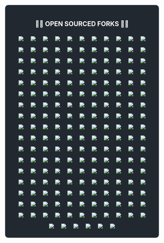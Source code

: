 <div style="background-color: #212830; color: white; padding: 20px; border-radius: 10px;">
<h2 align="center">👨‍💻&nbsp;OPEN SOURCED FORKS&nbsp;👨‍💻</h2>
<div align="center">
<a align="center" href="https://github.com/s-rb/AFFiNE" title="There can be more than Notion and Miro. AFFiNE(pronounced [ə‘fain]) is a next-gen knowledge base that brings planning, sorting and creating all together. Privacy first, open-source, customizable and ready to use. ">
<img align="center" style="margin: 10px" src="https://github-readme-stats.vercel.app/api/pin/?username=s-rb&repo=AFFiNE&theme=react&border_color=61dafb&border_radius=10"></a>
<a align="center" href="https://github.com/s-rb/aider" title="aider is AI pair programming in your terminal">
<img align="center" style="margin: 10px" src="https://github-readme-stats.vercel.app/api/pin/?username=s-rb&repo=aider&theme=react&border_color=61dafb&border_radius=10"></a>
<a align="center" href="https://github.com/s-rb/algorithms-kotlin" title="Algorithms and data structures implemented in Kotlin">
<img align="center" style="margin: 10px" src="https://github-readme-stats.vercel.app/api/pin/?username=s-rb&repo=algorithms-kotlin&theme=react&border_color=61dafb&border_radius=10"></a>
<a align="center" href="https://github.com/s-rb/algorithms-patterns-exercises" title="Algorithms, data structures, implementations of some patterns, leetcode & other exercises">
<img align="center" style="margin: 10px" src="https://github-readme-stats.vercel.app/api/pin/?username=s-rb&repo=algorithms-patterns-exercises&theme=react&border_color=61dafb&border_radius=10"></a>
<a align="center" href="https://github.com/s-rb/alpha-wallet-android" title="An advanced Ethereum mobile wallet">
<img align="center" style="margin: 10px" src="https://github-readme-stats.vercel.app/api/pin/?username=s-rb&repo=alpha-wallet-android&theme=react&border_color=61dafb&border_radius=10"></a>
<a align="center" href="https://github.com/s-rb/ANUS" title="ANUS">
<img align="center" style="margin: 10px" src="https://github-readme-stats.vercel.app/api/pin/?username=s-rb&repo=ANUS&theme=react&border_color=61dafb&border_radius=10"></a>
<a align="center" href="https://github.com/s-rb/api-library" title="Easy to use Open Source modules that implement common API logic and can be used in your Node.js backend services">
<img align="center" style="margin: 10px" src="https://github-readme-stats.vercel.app/api/pin/?username=s-rb&repo=api-library&theme=react&border_color=61dafb&border_radius=10"></a>
<a align="center" href="https://github.com/s-rb/auto" title="A collection of source code generators for Java.">
<img align="center" style="margin: 10px" src="https://github-readme-stats.vercel.app/api/pin/?username=s-rb&repo=auto&theme=react&border_color=61dafb&border_radius=10"></a>
<a align="center" href="https://github.com/s-rb/awesome-chatgpt-prompts" title="This repo includes ChatGPT prompt curation to use ChatGPT and other LLM tools better.">
<img align="center" style="margin: 10px" src="https://github-readme-stats.vercel.app/api/pin/?username=s-rb&repo=awesome-chatgpt-prompts&theme=react&border_color=61dafb&border_radius=10"></a>
<a align="center" href="https://github.com/s-rb/Awesome-Hacking" title="A collection of various awesome lists for hackers, pentesters and security researchers">
<img align="center" style="margin: 10px" src="https://github-readme-stats.vercel.app/api/pin/?username=s-rb&repo=Awesome-Hacking&theme=react&border_color=61dafb&border_radius=10"></a>
<a align="center" href="https://github.com/s-rb/awesome-healthcare" title="Curated list of awesome open source healthcare software, libraries, tools and resources.">
<img align="center" style="margin: 10px" src="https://github-readme-stats.vercel.app/api/pin/?username=s-rb&repo=awesome-healthcare&theme=react&border_color=61dafb&border_radius=10"></a>
<a align="center" href="https://github.com/s-rb/awesome-java-backend-interview-rus" title="Repository with java-backend interview questions and answers [RUS]">
<img align="center" style="margin: 10px" src="https://github-readme-stats.vercel.app/api/pin/?username=s-rb&repo=awesome-java-backend-interview-rus&theme=react&border_color=61dafb&border_radius=10"></a>
<a align="center" href="https://github.com/s-rb/awesome-stacks" title="A curated list of tech stacks for building different applications & features">
<img align="center" style="margin: 10px" src="https://github-readme-stats.vercel.app/api/pin/?username=s-rb&repo=awesome-stacks&theme=react&border_color=61dafb&border_radius=10"></a>
<a align="center" href="https://github.com/s-rb/bahmni-core" title="Core OpenMRS modules for Bahmni (including ERP & ELIS Atom Feed Clients)">
<img align="center" style="margin: 10px" src="https://github-readme-stats.vercel.app/api/pin/?username=s-rb&repo=bahmni-core&theme=react&border_color=61dafb&border_radius=10"></a>
<a align="center" href="https://github.com/s-rb/bazel" title="a fast, scalable, multi-language and extensible build system">
<img align="center" style="margin: 10px" src="https://github-readme-stats.vercel.app/api/pin/?username=s-rb&repo=bazel&theme=react&border_color=61dafb&border_radius=10"></a>
<a align="center" href="https://github.com/s-rb/binance-connector-java" title="Binance Public API connector Java maven. This is a lightweight library that works as a connector to the Binance public API">
<img align="center" style="margin: 10px" src="https://github-readme-stats.vercel.app/api/pin/?username=s-rb&repo=binance-connector-java&theme=react&border_color=61dafb&border_radius=10"></a>
<a align="center" href="https://github.com/s-rb/binance-futures-java-toolbox" title="Binance Toolbox for Futures in Java">
<img align="center" style="margin: 10px" src="https://github-readme-stats.vercel.app/api/pin/?username=s-rb&repo=binance-futures-java-toolbox&theme=react&border_color=61dafb&border_radius=10"></a>
<a align="center" href="https://github.com/s-rb/binance-sbe-java-sample-app" title="Sample app that decodes Binance 'exchangeInfo' endpoint's SBE response to YAML.">
<img align="center" style="margin: 10px" src="https://github-readme-stats.vercel.app/api/pin/?username=s-rb&repo=binance-sbe-java-sample-app&theme=react&border_color=61dafb&border_radius=10"></a>
<a align="center" href="https://github.com/s-rb/binance-spot-api-docs" title="Official Documentation for the Binance Spot APIs and Streams ">
<img align="center" style="margin: 10px" src="https://github-readme-stats.vercel.app/api/pin/?username=s-rb&repo=binance-spot-api-docs&theme=react&border_color=61dafb&border_radius=10"></a>
<a align="center" href="https://github.com/s-rb/binance-toolbox-java" title="Binance Toolbox in Java. A collection of Java examples that connects to the Binance API endpoints based on binance-connector-java">
<img align="center" style="margin: 10px" src="https://github-readme-stats.vercel.app/api/pin/?username=s-rb&repo=binance-toolbox-java&theme=react&border_color=61dafb&border_radius=10"></a>
<a align="center" href="https://github.com/s-rb/bitcoin-wallet" title="Bitcoin Wallet app for your Android device. Standalone Bitcoin node, no centralized backend required.">
<img align="center" style="margin: 10px" src="https://github-readme-stats.vercel.app/api/pin/?username=s-rb&repo=bitcoin-wallet&theme=react&border_color=61dafb&border_radius=10"></a>
<a align="center" href="https://github.com/s-rb/BlackFriday-GPTs-Prompts" title="List of free GPTs that doesn't require plus subscription ">
<img align="center" style="margin: 10px" src="https://github-readme-stats.vercel.app/api/pin/?username=s-rb&repo=BlackFriday-GPTs-Prompts&theme=react&border_color=61dafb&border_radius=10"></a>
<a align="center" href="https://github.com/s-rb/blog-backend" title="Backend appliction for a blog">
<img align="center" style="margin: 10px" src="https://github-readme-stats.vercel.app/api/pin/?username=s-rb&repo=blog-backend&theme=react&border_color=61dafb&border_radius=10"></a>
<a align="center" href="https://github.com/s-rb/blog-engine" title="Java-based backend for a blog">
<img align="center" style="margin: 10px" src="https://github-readme-stats.vercel.app/api/pin/?username=s-rb&repo=blog-engine&theme=react&border_color=61dafb&border_radius=10"></a>
<a align="center" href="https://github.com/s-rb/brevo-java" title="brevo-java">
<img align="center" style="margin: 10px" src="https://github-readme-stats.vercel.app/api/pin/?username=s-rb&repo=brevo-java&theme=react&border_color=61dafb&border_radius=10"></a>
<a align="center" href="https://github.com/s-rb/browser-use" title="Make websites accessible for AI agents">
<img align="center" style="margin: 10px" src="https://github-readme-stats.vercel.app/api/pin/?username=s-rb&repo=browser-use&theme=react&border_color=61dafb&border_radius=10"></a>
<a align="center" href="https://github.com/s-rb/build-your-own-x" title="Master programming by recreating your favorite technologies from scratch.">
<img align="center" style="margin: 10px" src="https://github-readme-stats.vercel.app/api/pin/?username=s-rb&repo=build-your-own-x&theme=react&border_color=61dafb&border_radius=10"></a>
<a align="center" href="https://github.com/s-rb/calculator" title="Just one more JavaFX calculator app (windows style)">
<img align="center" style="margin: 10px" src="https://github-readme-stats.vercel.app/api/pin/?username=s-rb&repo=calculator&theme=react&border_color=61dafb&border_radius=10"></a>
<a align="center" href="https://github.com/s-rb/cassandre-trading-bot" title="Create your Java crypto trading bot in minutes. Our Spring boot starter takes care of exchange connections, accounts, orders, trades, and positions so you can focus on building your strategies.">
<img align="center" style="margin: 10px" src="https://github-readme-stats.vercel.app/api/pin/?username=s-rb&repo=cassandre-trading-bot&theme=react&border_color=61dafb&border_radius=10"></a>
<a align="center" href="https://github.com/s-rb/cbioportal" title="cBioPortal for Cancer Genomics">
<img align="center" style="margin: 10px" src="https://github-readme-stats.vercel.app/api/pin/?username=s-rb&repo=cbioportal&theme=react&border_color=61dafb&border_radius=10"></a>
<a align="center" href="https://github.com/s-rb/cbioportal-frontend" title="React Frontend of cBioPortal :tada:">
<img align="center" style="margin: 10px" src="https://github-readme-stats.vercel.app/api/pin/?username=s-rb&repo=cbioportal-frontend&theme=react&border_color=61dafb&border_radius=10"></a>
<a align="center" href="https://github.com/s-rb/chatgpt-bot" title="Telegram to contact chatgpt">
<img align="center" style="margin: 10px" src="https://github-readme-stats.vercel.app/api/pin/?username=s-rb&repo=chatgpt-bot&theme=react&border_color=61dafb&border_radius=10"></a>
<a align="center" href="https://github.com/s-rb/ClatScope" title="ClatScope Info Tool – The best and most versatile OSINT utility for retrieving geolocation, DNS, WHOIS, phone, email, data breach information and much more (60 features). Perfect for investigators, pentesters, or anyone looking for an effective reconnaissance / OSINT tool. CLI version is always released before the GUI version.">
<img align="center" style="margin: 10px" src="https://github-readme-stats.vercel.app/api/pin/?username=s-rb&repo=ClatScope&theme=react&border_color=61dafb&border_radius=10"></a>
<a align="center" href="https://github.com/s-rb/codemark-user-service" title="Backend for user management service">
<img align="center" style="margin: 10px" src="https://github-readme-stats.vercel.app/api/pin/?username=s-rb&repo=codemark-user-service&theme=react&border_color=61dafb&border_radius=10"></a>
<a align="center" href="https://github.com/s-rb/collect" title="ODK Collect is an Android app for filling out forms. It's been used to collect billions of data points in challenging environments around the world. Contribute and make the world a better place! ✨📋✨">
<img align="center" style="margin: 10px" src="https://github-readme-stats.vercel.app/api/pin/?username=s-rb&repo=collect&theme=react&border_color=61dafb&border_radius=10"></a>
<a align="center" href="https://github.com/s-rb/composio" title="Composio equip's your AI agents & LLMs with 100+ high-quality integrations via function calling">
<img align="center" style="margin: 10px" src="https://github-readme-stats.vercel.app/api/pin/?username=s-rb&repo=composio&theme=react&border_color=61dafb&border_radius=10"></a>
<a align="center" href="https://github.com/s-rb/corda" title="Corda is an open source blockchain project, designed for business from the start. Only Corda allows you to build interoperable blockchain networks that transact in strict privacy. Corda's smart contract technology allows businesses to transact directly, with value.">
<img align="center" style="margin: 10px" src="https://github-readme-stats.vercel.app/api/pin/?username=s-rb&repo=corda&theme=react&border_color=61dafb&border_radius=10"></a>
<a align="center" href="https://github.com/s-rb/COVID-19-Dashboard" title=":microbe: COVID-19 dashboard and map built with React, Leaflet, and Mapbox.">
<img align="center" style="margin: 10px" src="https://github-readme-stats.vercel.app/api/pin/?username=s-rb&repo=COVID-19-Dashboard&theme=react&border_color=61dafb&border_radius=10"></a>
<a align="center" href="https://github.com/s-rb/c_sharp" title="c_sharp">
<img align="center" style="margin: 10px" src="https://github-readme-stats.vercel.app/api/pin/?username=s-rb&repo=c_sharp&theme=react&border_color=61dafb&border_radius=10"></a>
<a align="center" href="https://github.com/s-rb/datahub" title="A centralized location for storing curated data from cBioPortal">
<img align="center" style="margin: 10px" src="https://github-readme-stats.vercel.app/api/pin/?username=s-rb&repo=datahub&theme=react&border_color=61dafb&border_radius=10"></a>
<a align="center" href="https://github.com/s-rb/dcm4che" title="DICOM Implementation in JAVA">
<img align="center" style="margin: 10px" src="https://github-readme-stats.vercel.app/api/pin/?username=s-rb&repo=dcm4che&theme=react&border_color=61dafb&border_radius=10"></a>
<a align="center" href="https://github.com/s-rb/dcm4chee-arc-light" title="DICOM Archive J2EE application">
<img align="center" style="margin: 10px" src="https://github-readme-stats.vercel.app/api/pin/?username=s-rb&repo=dcm4chee-arc-light&theme=react&border_color=61dafb&border_radius=10"></a>
<a align="center" href="https://github.com/s-rb/deeplearning4j" title="Suite of tools for deploying and training deep learning models using the JVM. Highlights include model import for keras, tensorflow, and onnx/pytorch, a modular and tiny c++ library for running math code and a java based math library on top of the core c++ library. Also includes samediff: a pytorch/tensorflow like library for running deep learning ">
<img align="center" style="margin: 10px" src="https://github-readme-stats.vercel.app/api/pin/?username=s-rb&repo=deeplearning4j&theme=react&border_color=61dafb&border_radius=10"></a>
<a align="center" href="https://github.com/s-rb/DependencyCheck" title="OWASP dependency-check is a software composition analysis utility that detects publicly disclosed vulnerabilities in application dependencies.">
<img align="center" style="margin: 10px" src="https://github-readme-stats.vercel.app/api/pin/?username=s-rb&repo=DependencyCheck&theme=react&border_color=61dafb&border_radius=10"></a>
<a align="center" href="https://github.com/s-rb/dev-resources" title="A collaborative list of resources for developers">
<img align="center" style="margin: 10px" src="https://github-readme-stats.vercel.app/api/pin/?username=s-rb&repo=dev-resources&theme=react&border_color=61dafb&border_radius=10"></a>
<a align="center" href="https://github.com/s-rb/dev-to-mcp" title="A remote Model Context Protocol (MCP) server for interacting with the dev.to public API without requiring authentication.">
<img align="center" style="margin: 10px" src="https://github-readme-stats.vercel.app/api/pin/?username=s-rb&repo=dev-to-mcp&theme=react&border_color=61dafb&border_radius=10"></a>
<a align="center" href="https://github.com/s-rb/doris" title="Apache Doris is an easy-to-use, high performance and unified analytics database.">
<img align="center" style="margin: 10px" src="https://github-readme-stats.vercel.app/api/pin/?username=s-rb&repo=doris&theme=react&border_color=61dafb&border_radius=10"></a>
<a align="center" href="https://github.com/s-rb/drive-web" title="Internxt - decentralized privacy drive">
<img align="center" style="margin: 10px" src="https://github-readme-stats.vercel.app/api/pin/?username=s-rb&repo=drive-web&theme=react&border_color=61dafb&border_radius=10"></a>
<a align="center" href="https://github.com/s-rb/ecommerce-backend" title="ecommerce-backend">
<img align="center" style="margin: 10px" src="https://github-readme-stats.vercel.app/api/pin/?username=s-rb&repo=ecommerce-backend&theme=react&border_color=61dafb&border_radius=10"></a>
<a align="center" href="https://github.com/s-rb/ecommerce-frontend" title="ecommerce-frontend">
<img align="center" style="margin: 10px" src="https://github-readme-stats.vercel.app/api/pin/?username=s-rb&repo=ecommerce-frontend&theme=react&border_color=61dafb&border_radius=10"></a>
<a align="center" href="https://github.com/s-rb/effects-reducers-context-app" title="effects-reducers-context-app">
<img align="center" style="margin: 10px" src="https://github-readme-stats.vercel.app/api/pin/?username=s-rb&repo=effects-reducers-context-app&theme=react&border_color=61dafb&border_radius=10"></a>
<a align="center" href="https://github.com/s-rb/elasticsearch" title="Free and Open, Distributed, RESTful Search Engine">
<img align="center" style="margin: 10px" src="https://github-readme-stats.vercel.app/api/pin/?username=s-rb&repo=elasticsearch&theme=react&border_color=61dafb&border_radius=10"></a>
<a align="center" href="https://github.com/s-rb/fabric" title="Hyperledger Fabric is an enterprise-grade permissioned distributed ledger framework for developing solutions and applications. Its modular and versatile design satisfies a broad range of industry use cases. It offers a unique approach to consensus that enables performance at scale while preserving privacy.">
<img align="center" style="margin: 10px" src="https://github-readme-stats.vercel.app/api/pin/?username=s-rb&repo=fabric&theme=react&border_color=61dafb&border_radius=10"></a>
<a align="center" href="https://github.com/s-rb/featured-jekyll-templates" title="Featured templates for Jekyll">
<img align="center" style="margin: 10px" src="https://github-readme-stats.vercel.app/api/pin/?username=s-rb&repo=featured-jekyll-templates&theme=react&border_color=61dafb&border_radius=10"></a>
<a align="center" href="https://github.com/s-rb/fhirstarters" title="A collection of example projects to get you up to speed with HL7 FHIR">
<img align="center" style="margin: 10px" src="https://github-readme-stats.vercel.app/api/pin/?username=s-rb&repo=fhirstarters&theme=react&border_color=61dafb&border_radius=10"></a>
<a align="center" href="https://github.com/s-rb/flight-filter" title="Gridnine test app - flight filter module">
<img align="center" style="margin: 10px" src="https://github-readme-stats.vercel.app/api/pin/?username=s-rb&repo=flight-filter&theme=react&border_color=61dafb&border_radius=10"></a>
<a align="center" href="https://github.com/s-rb/flink" title="Apache Flink">
<img align="center" style="margin: 10px" src="https://github-readme-stats.vercel.app/api/pin/?username=s-rb&repo=flink&theme=react&border_color=61dafb&border_radius=10"></a>
<a align="center" href="https://github.com/s-rb/free-programming-books" title=":books: Freely available programming books">
<img align="center" style="margin: 10px" src="https://github-readme-stats.vercel.app/api/pin/?username=s-rb&repo=free-programming-books&theme=react&border_color=61dafb&border_radius=10"></a>
<a align="center" href="https://github.com/s-rb/freeCodeCamp" title="freeCodeCamp.org's open-source codebase and curriculum. Learn to code for free.">
<img align="center" style="margin: 10px" src="https://github-readme-stats.vercel.app/api/pin/?username=s-rb&repo=freeCodeCamp&theme=react&border_color=61dafb&border_radius=10"></a>
<a align="center" href="https://github.com/s-rb/gatsby-personal-site-template" title="A personal site starter made with Gatsby https://www.gatsbyjs.org/starters/surudhb/gatsby-personal-site-template/">
<img align="center" style="margin: 10px" src="https://github-readme-stats.vercel.app/api/pin/?username=s-rb&repo=gatsby-personal-site-template&theme=react&border_color=61dafb&border_radius=10"></a>
<a align="center" href="https://github.com/s-rb/generator-jhipster" title="JHipster is a development platform to quickly generate, develop, & deploy modern web applications & microservice architectures.">
<img align="center" style="margin: 10px" src="https://github-readme-stats.vercel.app/api/pin/?username=s-rb&repo=generator-jhipster&theme=react&border_color=61dafb&border_radius=10"></a>
<a align="center" href="https://github.com/s-rb/gephi" title="Gephi - The Open Graph Viz Platform">
<img align="center" style="margin: 10px" src="https://github-readme-stats.vercel.app/api/pin/?username=s-rb&repo=gephi&theme=react&border_color=61dafb&border_radius=10"></a>
<a align="center" href="https://github.com/s-rb/Geyser" title="A bridge/proxy allowing you to connect to Minecraft: Java Edition servers with Minecraft: Bedrock Edition.">
<img align="center" style="margin: 10px" src="https://github-readme-stats.vercel.app/api/pin/?username=s-rb&repo=Geyser&theme=react&border_color=61dafb&border_radius=10"></a>
<a align="center" href="https://github.com/s-rb/GitHub-Achievements" title="🔥 A Complete List of GitHub Profile Badges and Achievements 🔥">
<img align="center" style="margin: 10px" src="https://github-readme-stats.vercel.app/api/pin/?username=s-rb&repo=GitHub-Achievements&theme=react&border_color=61dafb&border_radius=10"></a>
<a align="center" href="https://github.com/s-rb/github-profile-trophy" title="🏆 Add dynamically generated GitHub Stat Trophies  on your readme">
<img align="center" style="margin: 10px" src="https://github-readme-stats.vercel.app/api/pin/?username=s-rb&repo=github-profile-trophy&theme=react&border_color=61dafb&border_radius=10"></a>
<a align="center" href="https://github.com/s-rb/github-readme-activity-graph" title="A dynamically generated activity graph to show your GitHub activities of last 31 days.">
<img align="center" style="margin: 10px" src="https://github-readme-stats.vercel.app/api/pin/?username=s-rb&repo=github-readme-activity-graph&theme=react&border_color=61dafb&border_radius=10"></a>
<a align="center" href="https://github.com/s-rb/github-readme-stats" title=":zap: Dynamically generated stats for your github readmes">
<img align="center" style="margin: 10px" src="https://github-readme-stats.vercel.app/api/pin/?username=s-rb&repo=github-readme-stats&theme=react&border_color=61dafb&border_radius=10"></a>
<a align="center" href="https://github.com/s-rb/gogs" title="Gogs is a painless self-hosted Git service">
<img align="center" style="margin: 10px" src="https://github-readme-stats.vercel.app/api/pin/?username=s-rb&repo=gogs&theme=react&border_color=61dafb&border_radius=10"></a>
<a align="center" href="https://github.com/s-rb/goose" title="an open-source, extensible AI agent that goes beyond code suggestions - install, execute, edit, and test with any LLM">
<img align="center" style="margin: 10px" src="https://github-readme-stats.vercel.app/api/pin/?username=s-rb&repo=goose&theme=react&border_color=61dafb&border_radius=10"></a>
<a align="center" href="https://github.com/s-rb/gosearch" title="🔍 Search anyone's digital footprint across 300+ websites">
<img align="center" style="margin: 10px" src="https://github-readme-stats.vercel.app/api/pin/?username=s-rb&repo=gosearch&theme=react&border_color=61dafb&border_radius=10"></a>
<a align="center" href="https://github.com/s-rb/gotenberg" title="A developer-friendly API for converting numerous document formats into PDF files, and more!">
<img align="center" style="margin: 10px" src="https://github-readme-stats.vercel.app/api/pin/?username=s-rb&repo=gotenberg&theme=react&border_color=61dafb&border_radius=10"></a>
<a align="center" href="https://github.com/s-rb/gradio" title="Build and share delightful machine learning apps, all in Python. 🌟 Star to support our work!">
<img align="center" style="margin: 10px" src="https://github-readme-stats.vercel.app/api/pin/?username=s-rb&repo=gradio&theme=react&border_color=61dafb&border_radius=10"></a>
<a align="center" href="https://github.com/s-rb/green-ai" title="🌱 The Green AI Standard aims to develop a standard and raise awareness for best environmental practices in AI research and development">
<img align="center" style="margin: 10px" src="https://github-readme-stats.vercel.app/api/pin/?username=s-rb&repo=green-ai&theme=react&border_color=61dafb&border_radius=10"></a>
<a align="center" href="https://github.com/s-rb/grpc-java" title="The Java gRPC implementation. HTTP/2 based RPC">
<img align="center" style="margin: 10px" src="https://github-readme-stats.vercel.app/api/pin/?username=s-rb&repo=grpc-java&theme=react&border_color=61dafb&border_radius=10"></a>
<a align="center" href="https://github.com/s-rb/gui-hashcode-generator" title="Hashcode generator for subfolders containing files. With simple GUI">
<img align="center" style="margin: 10px" src="https://github-readme-stats.vercel.app/api/pin/?username=s-rb&repo=gui-hashcode-generator&theme=react&border_color=61dafb&border_radius=10"></a>
<a align="center" href="https://github.com/s-rb/gym-webservice" title="Web-service for workouts (diary, planner and more)">
<img align="center" style="margin: 10px" src="https://github-readme-stats.vercel.app/api/pin/?username=s-rb&repo=gym-webservice&theme=react&border_color=61dafb&border_radius=10"></a>
<a align="center" href="https://github.com/s-rb/Hackintosh-MSI-Z790i-EDGE-13900K-6900XT-OpenCore" title="Hackintosh MSI Z790i EDGE">
<img align="center" style="margin: 10px" src="https://github-readme-stats.vercel.app/api/pin/?username=s-rb&repo=Hackintosh-MSI-Z790i-EDGE-13900K-6900XT-OpenCore&theme=react&border_color=61dafb&border_radius=10"></a>
<a align="center" href="https://github.com/s-rb/hapi-fhir" title="🔥 HAPI FHIR - Java API for HL7 FHIR Clients and Servers">
<img align="center" style="margin: 10px" src="https://github-readme-stats.vercel.app/api/pin/?username=s-rb&repo=hapi-fhir&theme=react&border_color=61dafb&border_radius=10"></a>
<a align="center" href="https://github.com/s-rb/hapi-fhir-jpaserver-starter" title="hapi-fhir-jpaserver-starter">
<img align="center" style="margin: 10px" src="https://github-readme-stats.vercel.app/api/pin/?username=s-rb&repo=hapi-fhir-jpaserver-starter&theme=react&border_color=61dafb&border_radius=10"></a>
<a align="center" href="https://github.com/s-rb/hazelcast" title="Hazelcast is a unified real-time data platform combining stream processing with a fast data store, allowing customers to act instantly on data-in-motion for real-time insights.">
<img align="center" style="margin: 10px" src="https://github-readme-stats.vercel.app/api/pin/?username=s-rb&repo=hazelcast&theme=react&border_color=61dafb&border_radius=10"></a>
<a align="center" href="https://github.com/s-rb/hmis" title="This is an Open Source Java EE based Hospital Information Management System">
<img align="center" style="margin: 10px" src="https://github-readme-stats.vercel.app/api/pin/?username=s-rb&repo=hmis&theme=react&border_color=61dafb&border_radius=10"></a>
<a align="center" href="https://github.com/s-rb/Hystrix" title="Hystrix is a latency and fault tolerance library designed to isolate points of access to remote systems, services and 3rd party libraries, stop cascading failure and enable resilience in complex distributed systems where failure is inevitable.">
<img align="center" style="margin: 10px" src="https://github-readme-stats.vercel.app/api/pin/?username=s-rb&repo=Hystrix&theme=react&border_color=61dafb&border_radius=10"></a>
<a align="center" href="https://github.com/s-rb/iceberg" title="Apache Iceberg">
<img align="center" style="margin: 10px" src="https://github-readme-stats.vercel.app/api/pin/?username=s-rb&repo=iceberg&theme=react&border_color=61dafb&border_radius=10"></a>
<a align="center" href="https://github.com/s-rb/incubator-kie-drools" title="Drools is a rule engine, DMN engine and complex event processing (CEP) engine for Java.">
<img align="center" style="margin: 10px" src="https://github-readme-stats.vercel.app/api/pin/?username=s-rb&repo=incubator-kie-drools&theme=react&border_color=61dafb&border_radius=10"></a>
<a align="center" href="https://github.com/s-rb/incubator-seata" title=":fire: Seata is an easy-to-use, high-performance, open source distributed transaction solution.">
<img align="center" style="margin: 10px" src="https://github-readme-stats.vercel.app/api/pin/?username=s-rb&repo=incubator-seata&theme=react&border_color=61dafb&border_radius=10"></a>
<a align="center" href="https://github.com/s-rb/interactive-java-poster" title="Java with love. libGDX interactive poster. GeekBrains intensive">
<img align="center" style="margin: 10px" src="https://github-readme-stats.vercel.app/api/pin/?username=s-rb&repo=interactive-java-poster&theme=react&border_color=61dafb&border_radius=10"></a>
<a align="center" href="https://github.com/s-rb/interviews" title="Everything you need to know to get the job.">
<img align="center" style="margin: 10px" src="https://github-readme-stats.vercel.app/api/pin/?username=s-rb&repo=interviews&theme=react&border_color=61dafb&border_radius=10"></a>
<a align="center" href="https://github.com/s-rb/ip-address-counter" title="App counts unique ip v4 addresses in src file">
<img align="center" style="margin: 10px" src="https://github-readme-stats.vercel.app/api/pin/?username=s-rb&repo=ip-address-counter&theme=react&border_color=61dafb&border_radius=10"></a>
<a align="center" href="https://github.com/s-rb/ivy" title="Convert Machine Learning Code Between Frameworks">
<img align="center" style="margin: 10px" src="https://github-readme-stats.vercel.app/api/pin/?username=s-rb&repo=ivy&theme=react&border_color=61dafb&border_radius=10"></a>
<a align="center" href="https://github.com/s-rb/jadx" title="Dex to Java decompiler">
<img align="center" style="margin: 10px" src="https://github-readme-stats.vercel.app/api/pin/?username=s-rb&repo=jadx&theme=react&border_color=61dafb&border_radius=10"></a>
<a align="center" href="https://github.com/s-rb/jan" title="Jan is an open source alternative to ChatGPT that runs 100% offline on your computer">
<img align="center" style="margin: 10px" src="https://github-readme-stats.vercel.app/api/pin/?username=s-rb&repo=jan&theme=react&border_color=61dafb&border_radius=10"></a>
<a align="center" href="https://github.com/s-rb/japan-cafe" title="Demo project for Japan cafe React web site">
<img align="center" style="margin: 10px" src="https://github-readme-stats.vercel.app/api/pin/?username=s-rb&repo=japan-cafe&theme=react&border_color=61dafb&border_radius=10"></a>
<a align="center" href="https://github.com/s-rb/java-algorand-sdk" title="Algorand SDK for Java7+ to interact with the Algorand network">
<img align="center" style="margin: 10px" src="https://github-readme-stats.vercel.app/api/pin/?username=s-rb&repo=java-algorand-sdk&theme=react&border_color=61dafb&border_radius=10"></a>
<a align="center" href="https://github.com/s-rb/java-design-patterns" title="Design patterns implemented in Java">
<img align="center" style="margin: 10px" src="https://github-readme-stats.vercel.app/api/pin/?username=s-rb&repo=java-design-patterns&theme=react&border_color=61dafb&border_radius=10"></a>
<a align="center" href="https://github.com/s-rb/java-interview" title="Вопросы и ответы к интервью Java разработчика">
<img align="center" style="margin: 10px" src="https://github-readme-stats.vercel.app/api/pin/?username=s-rb&repo=java-interview&theme=react&border_color=61dafb&border_radius=10"></a>
<a align="center" href="https://github.com/s-rb/javalin-redis-webserver" title="Javalin-Redis based webserver">
<img align="center" style="margin: 10px" src="https://github-readme-stats.vercel.app/api/pin/?username=s-rb&repo=javalin-redis-webserver&theme=react&border_color=61dafb&border_radius=10"></a>
<a align="center" href="https://github.com/s-rb/javalin-webservice" title="Webservice experiments based on light-weight Javalin framework">
<img align="center" style="margin: 10px" src="https://github-readme-stats.vercel.app/api/pin/?username=s-rb&repo=javalin-webservice&theme=react&border_color=61dafb&border_radius=10"></a>
<a align="center" href="https://github.com/s-rb/javapoet" title="A Java API for generating .java source files.">
<img align="center" style="margin: 10px" src="https://github-readme-stats.vercel.app/api/pin/?username=s-rb&repo=javapoet&theme=react&border_color=61dafb&border_radius=10"></a>
<a align="center" href="https://github.com/s-rb/jave2" title="The JAVE (Java Audio Video Encoder) library is Java wrapper on the ffmpeg project">
<img align="center" style="margin: 10px" src="https://github-readme-stats.vercel.app/api/pin/?username=s-rb&repo=jave2&theme=react&border_color=61dafb&border_radius=10"></a>
<a align="center" href="https://github.com/s-rb/jenkins" title="Jenkins automation server">
<img align="center" style="margin: 10px" src="https://github-readme-stats.vercel.app/api/pin/?username=s-rb&repo=jenkins&theme=react&border_color=61dafb&border_radius=10"></a>
<a align="center" href="https://github.com/s-rb/jj" title="A Git-compatible VCS that is both simple and powerful">
<img align="center" style="margin: 10px" src="https://github-readme-stats.vercel.app/api/pin/?username=s-rb&repo=jj&theme=react&border_color=61dafb&border_radius=10"></a>
<a align="center" href="https://github.com/s-rb/jmix" title="Jmix framework">
<img align="center" style="margin: 10px" src="https://github-readme-stats.vercel.app/api/pin/?username=s-rb&repo=jmix&theme=react&border_color=61dafb&border_radius=10"></a>
<a align="center" href="https://github.com/s-rb/JobSpy" title="Jobs scraper library for LinkedIn, Indeed, Glassdoor, Google & ZipRecruiter">
<img align="center" style="margin: 10px" src="https://github-readme-stats.vercel.app/api/pin/?username=s-rb&repo=JobSpy&theme=react&border_color=61dafb&border_radius=10"></a>
<a align="center" href="https://github.com/s-rb/json-server" title="Get a full fake REST API with zero coding in less than 30 seconds (seriously)">
<img align="center" style="margin: 10px" src="https://github-readme-stats.vercel.app/api/pin/?username=s-rb&repo=json-server&theme=react&border_color=61dafb&border_radius=10"></a>
<a align="center" href="https://github.com/s-rb/kafka" title="Mirror of Apache Kafka">
<img align="center" style="margin: 10px" src="https://github-readme-stats.vercel.app/api/pin/?username=s-rb&repo=kafka&theme=react&border_color=61dafb&border_radius=10"></a>
<a align="center" href="https://github.com/s-rb/kafka-ui" title="Open-Source Web UI for Apache Kafka Management">
<img align="center" style="margin: 10px" src="https://github-readme-stats.vercel.app/api/pin/?username=s-rb&repo=kafka-ui&theme=react&border_color=61dafb&border_radius=10"></a>
<a align="center" href="https://github.com/s-rb/keep" title="The open-source alert management and AIOps platform">
<img align="center" style="margin: 10px" src="https://github-readme-stats.vercel.app/api/pin/?username=s-rb&repo=keep&theme=react&border_color=61dafb&border_radius=10"></a>
<a align="center" href="https://github.com/s-rb/keycloak" title="Open Source Identity and Access Management For Modern Applications and Services">
<img align="center" style="margin: 10px" src="https://github-readme-stats.vercel.app/api/pin/?username=s-rb&repo=keycloak&theme=react&border_color=61dafb&border_radius=10"></a>
<a align="center" href="https://github.com/s-rb/keycloak-dockerized-ssl-nginx" title="All in one solution for Keycloak deployment into VPS by using Docker-compose, Nginx, Certbot and SSL">
<img align="center" style="margin: 10px" src="https://github-readme-stats.vercel.app/api/pin/?username=s-rb&repo=keycloak-dockerized-ssl-nginx&theme=react&border_color=61dafb&border_radius=10"></a>
<a align="center" href="https://github.com/s-rb/langchain4j" title="Java version of LangChain">
<img align="center" style="margin: 10px" src="https://github-readme-stats.vercel.app/api/pin/?username=s-rb&repo=langchain4j&theme=react&border_color=61dafb&border_radius=10"></a>
<a align="center" href="https://github.com/s-rb/leakcanary" title="A memory leak detection library for Android.">
<img align="center" style="margin: 10px" src="https://github-readme-stats.vercel.app/api/pin/?username=s-rb&repo=leakcanary&theme=react&border_color=61dafb&border_radius=10"></a>
<a align="center" href="https://github.com/s-rb/linkedinscraper" title="Scrape job postings from LinkedIn">
<img align="center" style="margin: 10px" src="https://github-readme-stats.vercel.app/api/pin/?username=s-rb&repo=linkedinscraper&theme=react&border_color=61dafb&border_radius=10"></a>
<a align="center" href="https://github.com/s-rb/liquibase" title="Main Liquibase Source">
<img align="center" style="margin: 10px" src="https://github-readme-stats.vercel.app/api/pin/?username=s-rb&repo=liquibase&theme=react&border_color=61dafb&border_radius=10"></a>
<a align="center" href="https://github.com/s-rb/llama.cpp" title="LLM inference in C/C++">
<img align="center" style="margin: 10px" src="https://github-readme-stats.vercel.app/api/pin/?username=s-rb&repo=llama.cpp&theme=react&border_color=61dafb&border_radius=10"></a>
<a align="center" href="https://github.com/s-rb/logistic-webix" title="Demo project for Spring Boot + Webix">
<img align="center" style="margin: 10px" src="https://github-readme-stats.vercel.app/api/pin/?username=s-rb&repo=logistic-webix&theme=react&border_color=61dafb&border_radius=10"></a>
<a align="center" href="https://github.com/s-rb/markdown-cv" title="a simple template to write your CV in a readable markdown file and use CSS to publish/print it.">
<img align="center" style="margin: 10px" src="https://github-readme-stats.vercel.app/api/pin/?username=s-rb&repo=markdown-cv&theme=react&border_color=61dafb&border_radius=10"></a>
<a align="center" href="https://github.com/s-rb/mastodon" title="Your self-hosted, globally interconnected microblogging community">
<img align="center" style="margin: 10px" src="https://github-readme-stats.vercel.app/api/pin/?username=s-rb&repo=mastodon&theme=react&border_color=61dafb&border_radius=10"></a>
<a align="center" href="https://github.com/s-rb/metrics" title="📊 An infographics generator with 30+ plugins and 300+ options to display stats about your GitHub account and render them as SVG, Markdown, PDF or JSON!">
<img align="center" style="margin: 10px" src="https://github-readme-stats.vercel.app/api/pin/?username=s-rb&repo=metrics&theme=react&border_color=61dafb&border_radius=10"></a>
<a align="center" href="https://github.com/s-rb/midarr-server" title="🔥Midarr, the minimal lightweight media server.">
<img align="center" style="margin: 10px" src="https://github-readme-stats.vercel.app/api/pin/?username=s-rb&repo=midarr-server&theme=react&border_color=61dafb&border_radius=10"></a>
<a align="center" href="https://github.com/s-rb/ML_UsdRatePrediction" title="Skillbox Python DataScience Intensive">
<img align="center" style="margin: 10px" src="https://github-readme-stats.vercel.app/api/pin/?username=s-rb&repo=ML_UsdRatePrediction&theme=react&border_color=61dafb&border_radius=10"></a>
<a align="center" href="https://github.com/s-rb/MobileDimensionTask" title="MobileDimensionTask">
<img align="center" style="margin: 10px" src="https://github-readme-stats.vercel.app/api/pin/?username=s-rb&repo=MobileDimensionTask&theme=react&border_color=61dafb&border_radius=10"></a>
<a align="center" href="https://github.com/s-rb/nocodb" title="🔥 🔥 🔥 Open Source Airtable Alternative">
<img align="center" style="margin: 10px" src="https://github-readme-stats.vercel.app/api/pin/?username=s-rb&repo=nocodb&theme=react&border_color=61dafb&border_radius=10"></a>
<a align="center" href="https://github.com/s-rb/omni-tools" title="Self-hosted collection of powerful web-based tools for everyday tasks. No ads, no tracking, just fast, accessible utilities right from your browser!">
<img align="center" style="margin: 10px" src="https://github-readme-stats.vercel.app/api/pin/?username=s-rb&repo=omni-tools&theme=react&border_color=61dafb&border_radius=10"></a>
<a align="center" href="https://github.com/s-rb/OnnxStream" title="Lightweight inference library for ONNX files, written in C++. It can run Stable Diffusion XL 1.0 on a RPI Zero 2 (or in 298MB of RAM) but also Mistral 7B on desktops and servers. ARM, x86, WASM, RISC-V supported. Accelerated by XNNPACK.">
<img align="center" style="margin: 10px" src="https://github-readme-stats.vercel.app/api/pin/?username=s-rb&repo=OnnxStream&theme=react&border_color=61dafb&border_radius=10"></a>
<a align="center" href="https://github.com/s-rb/open-proxy-parser" title="Parser for open proxies">
<img align="center" style="margin: 10px" src="https://github-readme-stats.vercel.app/api/pin/?username=s-rb&repo=open-proxy-parser&theme=react&border_color=61dafb&border_radius=10"></a>
<a align="center" href="https://github.com/s-rb/open-thoughts" title="Fully open data curation for reasoning models">
<img align="center" style="margin: 10px" src="https://github-readme-stats.vercel.app/api/pin/?username=s-rb&repo=open-thoughts&theme=react&border_color=61dafb&border_radius=10"></a>
<a align="center" href="https://github.com/s-rb/opencms-core" title="The Java open source content management system by Alkacon Software">
<img align="center" style="margin: 10px" src="https://github-readme-stats.vercel.app/api/pin/?username=s-rb&repo=opencms-core&theme=react&border_color=61dafb&border_radius=10"></a>
<a align="center" href="https://github.com/s-rb/openhospital-core" title="Open Hospital Core library">
<img align="center" style="margin: 10px" src="https://github-readme-stats.vercel.app/api/pin/?username=s-rb&repo=openhospital-core&theme=react&border_color=61dafb&border_radius=10"></a>
<a align="center" href="https://github.com/s-rb/openmrs-core" title="OpenMRS API and web application code">
<img align="center" style="margin: 10px" src="https://github-readme-stats.vercel.app/api/pin/?username=s-rb&repo=openmrs-core&theme=react&border_color=61dafb&border_radius=10"></a>
<a align="center" href="https://github.com/s-rb/opennlp" title="Apache OpenNLP">
<img align="center" style="margin: 10px" src="https://github-readme-stats.vercel.app/api/pin/?username=s-rb&repo=opennlp&theme=react&border_color=61dafb&border_radius=10"></a>
<a align="center" href="https://github.com/s-rb/OpenRefine" title="OpenRefine is a free, open source power tool for working with messy data and improving it">
<img align="center" style="margin: 10px" src="https://github-readme-stats.vercel.app/api/pin/?username=s-rb&repo=OpenRefine&theme=react&border_color=61dafb&border_radius=10"></a>
<a align="center" href="https://github.com/s-rb/outline" title="The fastest knowledge base for growing teams. Beautiful, realtime collaborative, feature packed, and markdown compatible.">
<img align="center" style="margin: 10px" src="https://github-readme-stats.vercel.app/api/pin/?username=s-rb&repo=outline&theme=react&border_color=61dafb&border_radius=10"></a>
<a align="center" href="https://github.com/s-rb/Paper" title="The most widely used, high performance Minecraft server that aims to fix gameplay and mechanics inconsistencies">
<img align="center" style="margin: 10px" src="https://github-readme-stats.vercel.app/api/pin/?username=s-rb&repo=Paper&theme=react&border_color=61dafb&border_radius=10"></a>
<a align="center" href="https://github.com/s-rb/pdfsam" title="PDFsam, a desktop application to split, merge, mix, rotate PDF files and extract pages">
<img align="center" style="margin: 10px" src="https://github-readme-stats.vercel.app/api/pin/?username=s-rb&repo=pdfsam&theme=react&border_color=61dafb&border_radius=10"></a>
<a align="center" href="https://github.com/s-rb/personal-website-whatatheme" title="Personal Jekyll website, with one place to store CV data and PDF generation, hosted with Github pages.">
<img align="center" style="margin: 10px" src="https://github-readme-stats.vercel.app/api/pin/?username=s-rb&repo=personal-website-whatatheme&theme=react&border_color=61dafb&border_radius=10"></a>
<a align="center" href="https://github.com/s-rb/portfolio-front" title="Portfolio web site">
<img align="center" style="margin: 10px" src="https://github-readme-stats.vercel.app/api/pin/?username=s-rb&repo=portfolio-front&theme=react&border_color=61dafb&border_radius=10"></a>
<a align="center" href="https://github.com/s-rb/postiz-app" title="📨 Schedule social media posts, measure them, exchange with other members and get a lot of help from AI 🚀">
<img align="center" style="margin: 10px" src="https://github-readme-stats.vercel.app/api/pin/?username=s-rb&repo=postiz-app&theme=react&border_color=61dafb&border_radius=10"></a>
<a align="center" href="https://github.com/s-rb/prometheus" title="The Prometheus monitoring system and time series database.">
<img align="center" style="margin: 10px" src="https://github-readme-stats.vercel.app/api/pin/?username=s-rb&repo=prometheus&theme=react&border_color=61dafb&border_radius=10"></a>
<a align="center" href="https://github.com/s-rb/py-linkedin-jobs-scraper" title="py-linkedin-jobs-scraper">
<img align="center" style="margin: 10px" src="https://github-readme-stats.vercel.app/api/pin/?username=s-rb&repo=py-linkedin-jobs-scraper&theme=react&border_color=61dafb&border_radius=10"></a>
<a align="center" href="https://github.com/s-rb/qr-barman" title="QR code scanner and generator">
<img align="center" style="margin: 10px" src="https://github-readme-stats.vercel.app/api/pin/?username=s-rb&repo=qr-barman&theme=react&border_color=61dafb&border_radius=10"></a>
<a align="center" href="https://github.com/s-rb/Rath" title="Next generation of automated data exploratory analysis and visualization platform.">
<img align="center" style="margin: 10px" src="https://github-readme-stats.vercel.app/api/pin/?username=s-rb&repo=Rath&theme=react&border_color=61dafb&border_radius=10"></a>
<a align="center" href="https://github.com/s-rb/react-costs-log-app" title="react-costs-log-app">
<img align="center" style="margin: 10px" src="https://github-readme-stats.vercel.app/api/pin/?username=s-rb&repo=react-costs-log-app&theme=react&border_color=61dafb&border_radius=10"></a>
<a align="center" href="https://github.com/s-rb/react-quiz-app" title="react-quiz-app">
<img align="center" style="margin: 10px" src="https://github-readme-stats.vercel.app/api/pin/?username=s-rb&repo=react-quiz-app&theme=react&border_color=61dafb&border_radius=10"></a>
<a align="center" href="https://github.com/s-rb/realm-java" title="Realm is a mobile database: a replacement for SQLite & ORMs">
<img align="center" style="margin: 10px" src="https://github-readme-stats.vercel.app/api/pin/?username=s-rb&repo=realm-java&theme=react&border_color=61dafb&border_radius=10"></a>
<a align="center" href="https://github.com/s-rb/registration-service" title="Registration service module">
<img align="center" style="margin: 10px" src="https://github-readme-stats.vercel.app/api/pin/?username=s-rb&repo=registration-service&theme=react&border_color=61dafb&border_radius=10"></a>
<a align="center" href="https://github.com/s-rb/resume-schema" title="JSON-Schema is used here to define and validate our proposed resume json">
<img align="center" style="margin: 10px" src="https://github-readme-stats.vercel.app/api/pin/?username=s-rb&repo=resume-schema&theme=react&border_color=61dafb&border_radius=10"></a>
<a align="center" href="https://github.com/s-rb/rich-markdown-editor" title="The open source React and Prosemirror based markdown editor that powers Outline. Want to try it out? Create an account:">
<img align="center" style="margin: 10px" src="https://github-readme-stats.vercel.app/api/pin/?username=s-rb&repo=rich-markdown-editor&theme=react&border_color=61dafb&border_radius=10"></a>
<a align="center" href="https://github.com/s-rb/route-ip-address" title="ip address - Youtube, Instagtam, Twitter, Netflix">
<img align="center" style="margin: 10px" src="https://github-readme-stats.vercel.app/api/pin/?username=s-rb&repo=route-ip-address&theme=react&border_color=61dafb&border_radius=10"></a>
<a align="center" href="https://github.com/s-rb/s-rb" title="Personal card - about me. A lot of useful and beautiful tools applied. Feel free to reuse!">
<img align="center" style="margin: 10px" src="https://github-readme-stats.vercel.app/api/pin/?username=s-rb&repo=s-rb&theme=react&border_color=61dafb&border_radius=10"></a>
<a align="center" href="https://github.com/s-rb/s-rb.github.io" title="Personal github.io website">
<img align="center" style="margin: 10px" src="https://github-readme-stats.vercel.app/api/pin/?username=s-rb&repo=s-rb.github.io&theme=react&border_color=61dafb&border_radius=10"></a>
<a align="center" href="https://github.com/s-rb/search-plugins" title="Search plugins for the search feature">
<img align="center" style="margin: 10px" src="https://github-readme-stats.vercel.app/api/pin/?username=s-rb&repo=search-plugins&theme=react&border_color=61dafb&border_radius=10"></a>
<a align="center" href="https://github.com/s-rb/selenium" title="A browser automation framework and ecosystem.">
<img align="center" style="margin: 10px" src="https://github-readme-stats.vercel.app/api/pin/?username=s-rb&repo=selenium&theme=react&border_color=61dafb&border_radius=10"></a>
<a align="center" href="https://github.com/s-rb/session-service" title="session-service">
<img align="center" style="margin: 10px" src="https://github-readme-stats.vercel.app/api/pin/?username=s-rb&repo=session-service&theme=react&border_color=61dafb&border_radius=10"></a>
<a align="center" href="https://github.com/s-rb/simple-android-java-game" title="Simple android game based on GeekBrains intensive">
<img align="center" style="margin: 10px" src="https://github-readme-stats.vercel.app/api/pin/?username=s-rb&repo=simple-android-java-game&theme=react&border_color=61dafb&border_radius=10"></a>
<a align="center" href="https://github.com/s-rb/simple-java-game-catch-the-drop" title="GeekBrains intensive: simple Java game 'Catch the drop'">
<img align="center" style="margin: 10px" src="https://github-readme-stats.vercel.app/api/pin/?username=s-rb&repo=simple-java-game-catch-the-drop&theme=react&border_color=61dafb&border_radius=10"></a>
<a align="center" href="https://github.com/s-rb/simple-openai" title="A Java library to use the OpenAI Api in the simplest possible way.">
<img align="center" style="margin: 10px" src="https://github-readme-stats.vercel.app/api/pin/?username=s-rb&repo=simple-openai&theme=react&border_color=61dafb&border_radius=10"></a>
<a align="center" href="https://github.com/s-rb/simple-social-network" title="JAVA restful springboot app and vue js">
<img align="center" style="margin: 10px" src="https://github-readme-stats.vercel.app/api/pin/?username=s-rb&repo=simple-social-network&theme=react&border_color=61dafb&border_radius=10"></a>
<a align="center" href="https://github.com/s-rb/SimpleNettyChat" title="Simple Netty Chat client and server apps">
<img align="center" style="margin: 10px" src="https://github-readme-stats.vercel.app/api/pin/?username=s-rb&repo=SimpleNettyChat&theme=react&border_color=61dafb&border_radius=10"></a>
<a align="center" href="https://github.com/s-rb/site" title="Personal Roman Surkoff's website. Blog articles, portfolio, CV">
<img align="center" style="margin: 10px" src="https://github-readme-stats.vercel.app/api/pin/?username=s-rb&repo=site&theme=react&border_color=61dafb&border_radius=10"></a>
<a align="center" href="https://github.com/s-rb/solr" title="Apache Solr open-source search software">
<img align="center" style="margin: 10px" src="https://github-readme-stats.vercel.app/api/pin/?username=s-rb&repo=solr&theme=react&border_color=61dafb&border_radius=10"></a>
<a align="center" href="https://github.com/s-rb/spring-webflux-catalizator" title="Demo project for Spring Webflux">
<img align="center" style="margin: 10px" src="https://github-readme-stats.vercel.app/api/pin/?username=s-rb&repo=spring-webflux-catalizator&theme=react&border_color=61dafb&border_radius=10"></a>
<a align="center" href="https://github.com/s-rb/springdoc-openapi" title="Library for OpenAPI 3 with spring-boot">
<img align="center" style="margin: 10px" src="https://github-readme-stats.vercel.app/api/pin/?username=s-rb&repo=springdoc-openapi&theme=react&border_color=61dafb&border_radius=10"></a>
<a align="center" href="https://github.com/s-rb/staticman" title="💪  User-generated content for Git-powered websites">
<img align="center" style="margin: 10px" src="https://github-readme-stats.vercel.app/api/pin/?username=s-rb&repo=staticman&theme=react&border_color=61dafb&border_radius=10"></a>
<a align="center" href="https://github.com/s-rb/styling-components-app" title="styling-components-app">
<img align="center" style="margin: 10px" src="https://github-readme-stats.vercel.app/api/pin/?username=s-rb&repo=styling-components-app&theme=react&border_color=61dafb&border_radius=10"></a>
<a align="center" href="https://github.com/s-rb/switter-clone-app" title="Very simple t(s)witter clone ;-)">
<img align="center" style="margin: 10px" src="https://github-readme-stats.vercel.app/api/pin/?username=s-rb&repo=switter-clone-app&theme=react&border_color=61dafb&border_radius=10"></a>
<a align="center" href="https://github.com/s-rb/syncthing" title="Open Source Continuous File Synchronization">
<img align="center" style="margin: 10px" src="https://github-readme-stats.vercel.app/api/pin/?username=s-rb&repo=syncthing&theme=react&border_color=61dafb&border_radius=10"></a>
<a align="center" href="https://github.com/s-rb/system-design-primer" title="Learn how to design large-scale systems. Prep for the system design interview.  Includes Anki flashcards.">
<img align="center" style="margin: 10px" src="https://github-readme-stats.vercel.app/api/pin/?username=s-rb&repo=system-design-primer&theme=react&border_color=61dafb&border_radius=10"></a>
<a align="center" href="https://github.com/s-rb/system-prompts-and-models-of-ai-tools" title="FULL v0, Cursor, Manus, Same.dev, Lovable, Devin, Replit Agent, Windsurf Agent, VSCode Agent, Dia Browser & Trae AI (And other Open Sourced) System Prompts, Tools & AI Models.">
<img align="center" style="margin: 10px" src="https://github-readme-stats.vercel.app/api/pin/?username=s-rb&repo=system-prompts-and-models-of-ai-tools&theme=react&border_color=61dafb&border_radius=10"></a>
<a align="center" href="https://github.com/s-rb/tangem-sdk-android" title="The native Kotlin library for Android and JVM platforms (Windows, Linux, macOS)">
<img align="center" style="margin: 10px" src="https://github-readme-stats.vercel.app/api/pin/?username=s-rb&repo=tangem-sdk-android&theme=react&border_color=61dafb&border_radius=10"></a>
<a align="center" href="https://github.com/s-rb/TarsosDSP" title="A Real-Time Audio Processing Framework in Java">
<img align="center" style="margin: 10px" src="https://github-readme-stats.vercel.app/api/pin/?username=s-rb&repo=TarsosDSP&theme=react&border_color=61dafb&border_radius=10"></a>
<a align="center" href="https://github.com/s-rb/testcontainers-spring-boot" title="Container auto-configurations for Spring Boot based integration tests">
<img align="center" style="margin: 10px" src="https://github-readme-stats.vercel.app/api/pin/?username=s-rb&repo=testcontainers-spring-boot&theme=react&border_color=61dafb&border_radius=10"></a>
<a align="center" href="https://github.com/s-rb/theAlgorithms-Java" title="All Algorithms implemented in Java">
<img align="center" style="margin: 10px" src="https://github-readme-stats.vercel.app/api/pin/?username=s-rb&repo=theAlgorithms-Java&theme=react&border_color=61dafb&border_radius=10"></a>
<a align="center" href="https://github.com/s-rb/top-app" title="top-app">
<img align="center" style="margin: 10px" src="https://github-readme-stats.vercel.app/api/pin/?username=s-rb&repo=top-app&theme=react&border_color=61dafb&border_radius=10"></a>
<a align="center" href="https://github.com/s-rb/tutorials" title="Spring tutorials">
<img align="center" style="margin: 10px" src="https://github-readme-stats.vercel.app/api/pin/?username=s-rb&repo=tutorials&theme=react&border_color=61dafb&border_radius=10"></a>
<a align="center" href="https://github.com/s-rb/ubuntu-portfolio-site" title="Personal portfolio website of theme Ubuntu 20.04, made using NEXT.js & tailwind CSS">
<img align="center" style="margin: 10px" src="https://github-readme-stats.vercel.app/api/pin/?username=s-rb&repo=ubuntu-portfolio-site&theme=react&border_color=61dafb&border_radius=10"></a>
<a align="center" href="https://github.com/s-rb/udp-multicast-receiver" title="udp-multicast-receiver">
<img align="center" style="margin: 10px" src="https://github-readme-stats.vercel.app/api/pin/?username=s-rb&repo=udp-multicast-receiver&theme=react&border_color=61dafb&border_radius=10"></a>
<a align="center" href="https://github.com/s-rb/UniversalMediaServer" title="A DLNA, UPnP and HTTP(S) Media Server.">
<img align="center" style="margin: 10px" src="https://github-readme-stats.vercel.app/api/pin/?username=s-rb&repo=UniversalMediaServer&theme=react&border_color=61dafb&border_radius=10"></a>
<a align="center" href="https://github.com/s-rb/useful-java-links" title="A list of useful Java frameworks, libraries, software and hello worlds examples">
<img align="center" style="margin: 10px" src="https://github-readme-stats.vercel.app/api/pin/?username=s-rb&repo=useful-java-links&theme=react&border_color=61dafb&border_radius=10"></a>
<a align="center" href="https://github.com/s-rb/user-management-app" title="user-management-app">
<img align="center" style="margin: 10px" src="https://github-readme-stats.vercel.app/api/pin/?username=s-rb&repo=user-management-app&theme=react&border_color=61dafb&border_radius=10"></a>
<a align="center" href="https://github.com/s-rb/v2" title=":test_tube: Personal website built using React!">
<img align="center" style="margin: 10px" src="https://github-readme-stats.vercel.app/api/pin/?username=s-rb&repo=v2&theme=react&border_color=61dafb&border_radius=10"></a>
<a align="center" href="https://github.com/s-rb/VideoPokerLatest" title="Video poker game (both command line and GUI).">
<img align="center" style="margin: 10px" src="https://github-readme-stats.vercel.app/api/pin/?username=s-rb&repo=VideoPokerLatest&theme=react&border_color=61dafb&border_radius=10"></a>
<a align="center" href="https://github.com/s-rb/Viewers" title="OHIF zero-footprint DICOM viewer and oncology specific Lesion Tracker, plus shared extension packages">
<img align="center" style="margin: 10px" src="https://github-readme-stats.vercel.app/api/pin/?username=s-rb&repo=Viewers&theme=react&border_color=61dafb&border_radius=10"></a>
<a align="center" href="https://github.com/s-rb/vkgroups-stats-parser" title="Statistics parser for VK">
<img align="center" style="margin: 10px" src="https://github-readme-stats.vercel.app/api/pin/?username=s-rb&repo=vkgroups-stats-parser&theme=react&border_color=61dafb&border_radius=10"></a>
<a align="center" href="https://github.com/s-rb/Web-dev-mini-projects" title="The repository contains the list of awesome✨ & cool web development beginner-friendly✌️ projects!">
<img align="center" style="margin: 10px" src="https://github-readme-stats.vercel.app/api/pin/?username=s-rb&repo=Web-dev-mini-projects&theme=react&border_color=61dafb&border_radius=10"></a>
<a align="center" href="https://github.com/s-rb/web3j" title="Lightweight Java and Android library for integration with Ethereum clients">
<img align="center" style="margin: 10px" src="https://github-readme-stats.vercel.app/api/pin/?username=s-rb&repo=web3j&theme=react&border_color=61dafb&border_radius=10"></a>
<a align="center" href="https://github.com/s-rb/WebService" title="Stepik webservice development test project">
<img align="center" style="margin: 10px" src="https://github-readme-stats.vercel.app/api/pin/?username=s-rb&repo=WebService&theme=react&border_color=61dafb&border_radius=10"></a>
<a align="center" href="https://github.com/s-rb/whisper-jni" title="A JNI wrapper for using whisper.cpp, allows to transcribe speech to text in Java.">
<img align="center" style="margin: 10px" src="https://github-readme-stats.vercel.app/api/pin/?username=s-rb&repo=whisper-jni&theme=react&border_color=61dafb&border_radius=10"></a>
<a align="center" href="https://github.com/s-rb/whisper.cpp" title="Port of OpenAI's Whisper model in C/C++">
<img align="center" style="margin: 10px" src="https://github-readme-stats.vercel.app/api/pin/?username=s-rb&repo=whisper.cpp&theme=react&border_color=61dafb&border_radius=10"></a>
<a align="center" href="https://github.com/s-rb/Wikidata-Toolkit" title="Java library to interact with Wikibase">
<img align="center" style="margin: 10px" src="https://github-readme-stats.vercel.app/api/pin/?username=s-rb&repo=Wikidata-Toolkit&theme=react&border_color=61dafb&border_radius=10"></a>
<a align="center" href="https://github.com/s-rb/wrongsecrets" title="Vulnerable app with examples showing how to not use secrets">
<img align="center" style="margin: 10px" src="https://github-readme-stats.vercel.app/api/pin/?username=s-rb&repo=wrongsecrets&theme=react&border_color=61dafb&border_radius=10"></a>
<a align="center" href="https://github.com/s-rb/wsdl2java" title="Gradle plugin for generating java source from wsdl files">
<img align="center" style="margin: 10px" src="https://github-readme-stats.vercel.app/api/pin/?username=s-rb&repo=wsdl2java&theme=react&border_color=61dafb&border_radius=10"></a>
<a align="center" href="https://github.com/s-rb/wsdl2java-gradle-plugin" title="A Gradle plugin for generating Java classes from WSDL files">
<img align="center" style="margin: 10px" src="https://github-readme-stats.vercel.app/api/pin/?username=s-rb&repo=wsdl2java-gradle-plugin&theme=react&border_color=61dafb&border_radius=10"></a>
<a align="center" href="https://github.com/s-rb/wsdl_first_info_service" title="WSDL-First, SOAP, OSGI, CXF">
<img align="center" style="margin: 10px" src="https://github-readme-stats.vercel.app/api/pin/?username=s-rb&repo=wsdl_first_info_service&theme=react&border_color=61dafb&border_radius=10"></a>
</div>
</div>